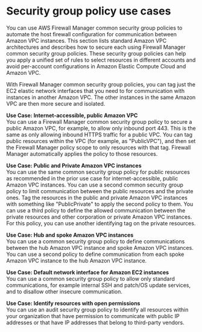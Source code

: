 # Security group policy use cases<a name="security-group-policies-use-cases"></a>

You can use AWS Firewall Manager common security group policies to automate the host firewall configuration for communication between Amazon VPC instances\. This section lists standard Amazon VPC architectures and describes how to secure each using Firewall Manager common security group policies\. These security group policies can help you apply a unified set of rules to select resources in different accounts and avoid per\-account configurations in Amazon Elastic Compute Cloud and Amazon VPC\. 

With Firewall Manager common security group policies, you can tag just the EC2 elastic network interfaces that you need to for communication with instances in another Amazon VPC\. The other instances in the same Amazon VPC are then more secure and isolated\. 

**Use Case: Internet\-accessible, public Amazon VPC**  
You can use a Firewall Manager common security group policy to secure a public Amazon VPC, for example, to allow only inbound port 443\. This is the same as only allowing inbound HTTPS traffic for a public VPC\. You can tag public resources within the VPC \(for example, as "PublicVPC"\), and then set the Firewall Manager policy scope to only resources with that tag\. Firewall Manager automatically applies the policy to those resources\.

**Use Case: Public and Private Amazon VPC instances**  
You can use the same common security group policy for public resources as recommended in the prior use case for internet\-accessible, public Amazon VPC instances\. You can use a second common security group policy to limit communication between the public resources and the private ones\. Tag the resources in the public and private Amazon VPC instances with something like "PublicPrivate" to apply the second policy to them\. You can use a third policy to define the allowed communication between the private resources and other corporation or private Amazon VPC instances\. For this policy, you can use another identifying tag on the private resources\. 

**Use Case: Hub and spoke Amazon VPC instances**  
You can use a common security group policy to define communications between the hub Amazon VPC instance and spoke Amazon VPC instances\. You can use a second policy to define communication from each spoke Amazon VPC instance to the hub Amazon VPC instance\. 

**Use Case: Default network interface for Amazon EC2 instances**  
You can use a common security group policy to allow only standard communications, for example internal SSH and patch/OS update services, and to disallow other insecure communication\. 

**Use Case: Identify resources with open permissions**  
You can use an audit security group policy to identify all resources within your organization that have permission to communicate with public IP addresses or that have IP addresses that belong to third\-party vendors\.